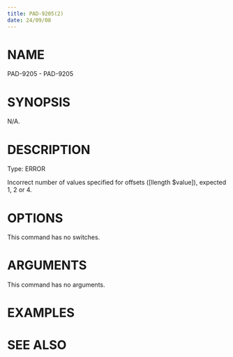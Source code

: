```yaml
---
title: PAD-9205(2)
date: 24/09/08
---
```


# NAME

PAD-9205 - PAD-9205

# SYNOPSIS

N/A.

# DESCRIPTION

Type: ERROR

Incorrect number of values specified for offsets ([llength $value]), expected 1, 2 or 4.

# OPTIONS

This command has no switches.

# ARGUMENTS

This command has no arguments.

# EXAMPLES

# SEE ALSO
